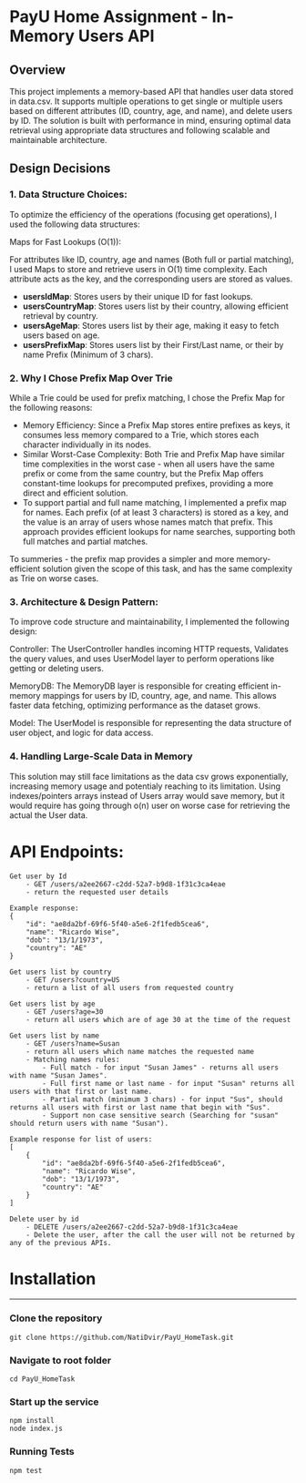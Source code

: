 # PayU Home Assignment - In-Memory Users API

## Overview
This project implements a memory-based API that handles user data stored in data.csv. 
It supports multiple operations to get single or multiple users based on different attributes (ID, country, age, and name), and delete users by ID.
The solution is built with performance in mind, ensuring optimal data retrieval using appropriate data structures and following scalable and maintainable architecture.

## Design Decisions
### **1. Data Structure Choices**:
To optimize the efficiency of the operations (focusing get operations), I used the following data structures:

Maps for Fast Lookups (O(1)):

For attributes like ID, country, age and names (Both full or partial matching), I used Maps to store and retrieve users in O(1) time complexity. Each attribute acts as the key, and the corresponding users are stored as values.
* **usersIdMap**: Stores users by their unique ID for fast lookups.
* **usersCountryMap**: Stores users list by their country, allowing efficient retrieval by country.
* **usersAgeMap**: Stores users list by their age, making it easy to fetch users based on age.
* **usersPrefixMap**: Stores users list by their First/Last name, or their by name Prefix (Minimum of 3 chars).

### **2. Why I Chose Prefix Map Over Trie**
While a Trie could be used for prefix matching, I chose the Prefix Map for the following reasons:

* Memory Efficiency: Since a Prefix Map stores entire prefixes as keys, it consumes less memory compared to a Trie, which stores each character individually in its nodes.
* Similar Worst-Case Complexity: Both Trie and Prefix Map have similar time complexities in the worst case - when all users have the same prefix or come from the same country, but the Prefix Map offers constant-time lookups for precomputed prefixes, providing a more direct and efficient solution.
* To support partial and full name matching, I implemented a prefix map for names. Each prefix (of at least 3 characters) is stored as a key, and the value is an array of users whose names match that prefix.
This approach provides efficient lookups for name searches, supporting both full matches and partial matches.

To summeries - the prefix map provides a simpler and more memory-efficient solution given the scope of this task, and has the same complexity as Trie on worse cases.

### **3. Architecture & Design Pattern**:
To improve code structure and maintainability, I implemented the following design:

Controller: 
The UserController handles incoming HTTP requests, Validates the query values, and uses UserModel layer to perform operations like getting or deleting users.

MemoryDB:
The MemoryDB layer is responsible for creating efficient in-memory mappings for users by ID, country, age, and name. This allows faster data fetching, optimizing performance as the dataset grows.

Model:
The UserModel is responsible for representing the data structure of user object, and logic for data access.

### **4. Handling Large-Scale Data in Memory**
This solution may still face limitations as the data csv grows exponentially, increasing memory usage and potentialy reaching to its limitation.
Using indexes/pointers arrays instead of Users array would save memory, but it would require has going through o(n) user on worse case for retrieving the actual the User data.

# API Endpoints:
```
Get user by Id
    - GET /users/a2ee2667-c2dd-52a7-b9d8-1f31c3ca4eae
    - return the requested user details 

Example response:
{
    "id": "ae8da2bf-69f6-5f40-a5e6-2f1fedb5cea6",
    "name": "Ricardo Wise",
    "dob": "13/1/1973",
    "country": "AE"
}

Get users list by country
    - GET /users?country=US
    - return a list of all users from requested country

Get users list by age
    - GET /users?age=30
    - return all users which are of age 30 at the time of the request

Get users list by name
    - GET /users?name=Susan
    - return all users which name matches the requested name
    - Matching names rules:
        - Full match - for input "Susan James" - returns all users with name "Susan James".
        - Full first name or last name - for input "Susan" returns all users with that first or last name.
        - Partial match (minimum 3 chars) - for input "Sus", should returns all users with first or last name that begin with "Sus".
        - Support non case sensitive search (Searching for "susan" should return users with name "Susan").

Example response for list of users:
[    
    {
        "id": "ae8da2bf-69f6-5f40-a5e6-2f1fedb5cea6",
        "name": "Ricardo Wise",
        "dob": "13/1/1973",
        "country": "AE"
    }
]

Delete user by id
    - DELETE /users/a2ee2667-c2dd-52a7-b9d8-1f31c3ca4eae
    - Delete the user, after the call the user will not be returned by any of the previous APIs.
```

# Installation
---

### Clone the repository
```
git clone https://github.com/NatiDvir/PayU_HomeTask.git
```

### Navigate to root folder
```
cd PayU_HomeTask
```
### Start up the service
```
npm install
node index.js
```
### Running Tests
```
npm test
```
